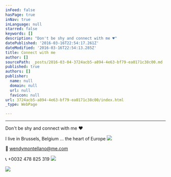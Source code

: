 ```yaml
---
inFeed: false
hasPage: true
inNav: true
inLanguage: null
starred: false
keywords: []
description: "Don't be shy and connect with me ♥"
datePublished: '2016-03-16T22:54:17.261Z'
dateModified: '2016-03-16T22:54:13.285Z'
title: Connect with me
author: []
sourcePath: _posts/2016-03-04-3724acb5-a894-4e63-bf79-ea0171c38c00.md
published: true
authors: []
publisher:
  name: null
  domain: null
  url: null
  favicon: null
url: 3724acb5-a894-4e63-bf79-ea0171c38c00/index.html
_type: WebPage

---
```

****

Don't be shy and connect with me ♥

I live in Brussels, Belgium ... the heart of Europe ![](https://s3-us-west-2.amazonaws.com/the-grid-img/p/e468ab5be2ba5d2b70d053e3e217e58b76f0a48f.jpg)

💌 wendymontellano@me.com

📞 +0032 478 825 319
![](https://s3-us-west-2.amazonaws.com/the-grid-img/p/5a413b82b6b9513efce20ce945f93e9448e8ec71.png)

[][0]
![](https://the-grid-user-content.s3-us-west-2.amazonaws.com/f360727a-6c5a-4cfb-a75d-159d85c43157.png)

[0]: https://twitter.com/goldenpineappel?lang=nl
